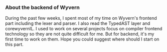 ### About the backend of Wyvern
During the past few weeks, I spent most of my time on Wyvern's frontend part including the lexer and parser. I also read the TypedAST layer and corewyvernIL. I used to work on several projects focus on compiler frontend technology so they are not quite difficult for me. But for backend, it's my first time to work on them. Hope you could suggest where should I start on this part. 
